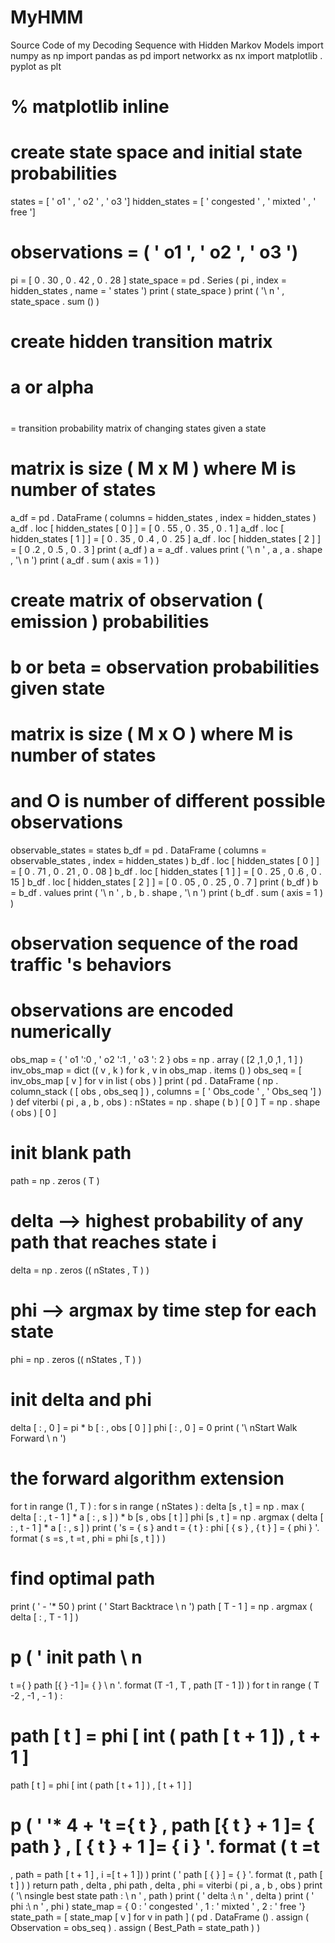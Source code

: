 # MyHMM
Source Code of my Decoding Sequence with Hidden Markov Models
import numpy as np
import pandas as pd
import networkx as nx
import matplotlib . pyplot as plt
# % matplotlib inline
# create state space and initial state probabilities
states = [ ' o1 ' , ' o2 ' , ' o3 ']
hidden_states = [ ' congested ' , ' mixted ' , ' free ']
# observations = ( ' o1 ', ' o2 ', ' o3 ')
pi = [ 0 . 30 , 0 . 42 , 0 . 28 ]
state_space = pd . Series ( pi , index = hidden_states , name = ' states ')
print ( state_space )
print ( '\ n ' , state_space . sum () )
# create hidden transition matrix
# a or alpha
#
= transition probability matrix of changing states given a
state
# matrix is size ( M x M ) where M is number of states
a_df = pd . DataFrame ( columns = hidden_states , index = hidden_states )
a_df . loc [ hidden_states [ 0 ] ] = [ 0 . 55 , 0 . 35 , 0 . 1 ]
a_df . loc [ hidden_states [ 1 ] ] = [ 0 . 35 , 0 .4 , 0 . 25 ]
a_df . loc [ hidden_states [ 2 ] ] = [ 0 .2 , 0 .5 , 0 . 3 ]
print ( a_df )
a = a_df . values
print ( '\ n ' , a , a . shape , '\ n ')
print ( a_df . sum ( axis = 1 ) )
# create matrix of observation ( emission ) probabilities
# b or beta = observation probabilities given state
# matrix is size ( M x O ) where M is number of states
# and O is number of different possible observations
observable_states = states
b_df = pd . DataFrame ( columns = observable_states , index = hidden_states
)
b_df . loc [ hidden_states [ 0 ] ] = [ 0 . 71 , 0 . 21 , 0 . 08 ]
b_df . loc [ hidden_states [ 1 ] ] = [ 0 . 25 , 0 .6 , 0 . 15 ]
b_df . loc [ hidden_states [ 2 ] ] = [ 0 . 05 , 0 . 25 , 0 . 7 ]
print ( b_df )
b = b_df . values
print ( '\ n ' , b , b . shape , '\ n ')
print ( b_df . sum ( axis = 1 ) )
# observation sequence of the road traffic 's behaviors
# observations are encoded numerically
obs_map = { ' o1 ':0 , ' o2 ':1 , ' o3 ': 2 }
obs = np . array ( [2 ,1 ,0 ,1 , 1 ] )
inv_obs_map = dict (( v , k ) for k , v in obs_map . items () )
obs_seq = [ inv_obs_map [ v ] for v in list ( obs ) ]
print ( pd . DataFrame ( np . column_stack ( [ obs , obs_seq ] ) ,
columns = [ ' Obs_code ' , ' Obs_seq '] ) )
def viterbi ( pi , a , b , obs ) :
nStates = np . shape ( b ) [ 0 ]
T = np . shape ( obs ) [ 0 ]
# init blank path
path = np . zeros ( T )
# delta --> highest probability of any path that reaches state i
delta = np . zeros (( nStates , T ) )
# phi --> argmax by time step for each state
phi = np . zeros (( nStates , T ) )
# init delta and phi
delta [ : , 0 ] = pi * b [ : , obs [ 0 ] ]
phi [ : , 0 ] = 0
print ( '\ nStart Walk Forward \ n ')
# the forward algorithm extension
for t in range (1 , T ) :
for s in range ( nStates ) :
delta [s , t ] = np . max ( delta [ : , t - 1 ] * a [ : , s ] ) * b [s , obs [ t ] ]
phi [s , t ] = np . argmax ( delta [ : , t - 1 ] * a [ : , s ] )
print ( 's = { s } and t = { t } : phi [ { s } , { t } ] = { phi } '. format ( s =s , t
=t , phi = phi [s , t ] ) )
# find optimal path
print ( ' - '* 50 )
print ( ' Start Backtrace \ n ')
path [ T - 1 ] = np . argmax ( delta [ : , T - 1 ] )
# p ( ' init path \ n
t ={ } path [{ } -1 ]= { } \ n '. format (T -1 , T , path
[T - 1 ]) )
for t in range ( T -2 , -1 , - 1 ) :
# path [ t ] = phi [ int ( path [ t + 1 ]) , t + 1 ]
path [ t ] = phi [ int ( path [ t + 1 ] ) , [ t + 1 ] ]
# p ( ' '* 4 + 't ={ t } , path [{ t } + 1 ]= { path } , [ { t } + 1 ]= { i } '. format ( t =t
, path = path [ t + 1 ] , i =[ t + 1
]) )
print ( ' path [ { } ] = { } '. format (t , path [ t ] ) )
return path , delta , phi
path , delta , phi = viterbi ( pi , a , b , obs )
print ( '\ nsingle best state path : \ n ' , path )
print ( ' delta :\ n ' , delta )
print ( ' phi :\ n ' , phi )
state_map = { 0 : ' congested ' , 1 : ' mixted ' , 2 : ' free '}
state_path = [ state_map [ v ] for v in path ]
( pd . DataFrame ()
. assign ( Observation = obs_seq )
. assign ( Best_Path = state_path ) )
